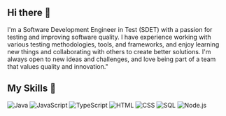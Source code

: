 ## Hi there 👋

I'm a Software Development Engineer in Test (SDET) with a passion for testing and improving software quality. I have experience working with various testing methodologies, tools, and frameworks, and enjoy learning new things and collaborating with others to create better solutions. I'm always open to new ideas and challenges, and love being part of a team that values quality and innovation."

<!--
**SenolDemir/SenolDemir** is a ✨ _special_ ✨ repository because its `README.md` (this file) appears on your GitHub profile.

Here are some ideas to get you started:

- 🔭 I’m currently working on ...
- 🌱 I’m currently learning ...
- 👯 I’m looking to collaborate on ...
- 🤔 I’m looking for help with ...
- 💬 Ask me about ...
- 📫 How to reach me: ...
- 😄 Pronouns: ...
- ⚡ Fun fact: ...
-->

## My Skills 🧠

![Java](https://img.shields.io/badge/Java-red?style=flat-square&logo=java&logoColor=white)
![JavaScript](https://img.shields.io/badge/-JavaScript-F7DF1E?style=flat-square&logo=javascript&logoColor=black)
![TypeScript](https://img.shields.io/badge/TypeScript-3178C6?style=flat-square&logo=typescript&logoColor=white)
![HTML](https://img.shields.io/badge/-HTML-E34F26?style=flat-square&logo=html5&logoColor=white)
![CSS](https://img.shields.io/badge/-CSS-1572B6?style=flat-square&logo=css3&logoColor=white)
![SQL](https://img.shields.io/badge/SQL-4479A1?style=flat-square&logo=database&logoColor=white)
![Node.js](https://img.shields.io/badge/-Node.js-339933?style=flat-square&logo=node.js&logoColor=white)
